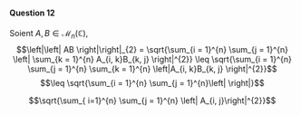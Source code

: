 #### Question 12
Soient $A, B \in \mathcal{M}_{n}(\mathbb{C})$, 
$$\left|\left| AB \right|\right|_{2} = \sqrt{\sum_{i = 1}^{n} \sum_{j = 1}^{n} \left| \sum_{k = 1}^{n} A_{i, k}B_{k, j} \right|^{2}} \leq \sqrt{\sum_{i = 1}^{n} \sum_{j = 1}^{n}  \sum_{k = 1}^{n} \left|A_{i, k}B_{k, j} \right|^{2}}$$
$$\leq  \sqrt{\sum_{i = 1}^{n} \sum_{j = 1}^{n}\left| \right|}$$


$$\sqrt{\sum_{ i=1}^{n} \sum_{j = 1}^{n} \left| A_{i, j}\right|^{2}}$$